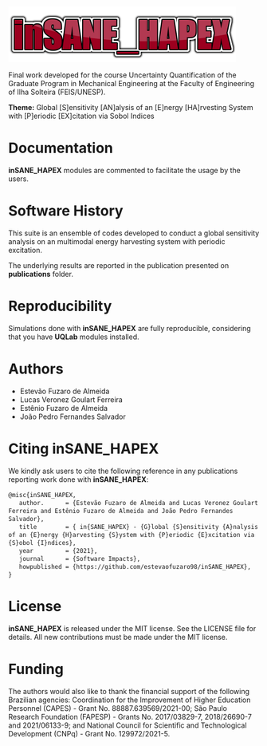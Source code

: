 ![inSANE_HAPEX_logo.png](logo/inSANE_HAPEX_logo.png)

Final work developed for the course Uncertainty Quantification of the Graduate Program in Mechanical Engineering at the Faculty of Engineering of Ilha Solteira (FEIS/UNESP).

**Theme:** Global [S]ensitivity [AN]alysis of an [E]nergy [HA]rvesting System with [P]eriodic [EX]citation via Sobol Indices

# Documentation
**inSANE_HAPEX** modules are commented to facilitate the usage by the users.

# Software History
This suite is an ensemble of codes developed to conduct a global sensitivity analysis on an multimodal energy harvesting system with periodic excitation.

The underlying results are reported in the publication presented on **publications** folder.

# Reproducibility
Simulations done with **inSANE_HAPEX** are fully reproducible, considering that you have **UQLab** modules installed.

# Authors
- Estevão Fuzaro de Almeida
- Lucas Veronez Goulart Ferreira
- Estênio Fuzaro de Almeida
- João Pedro Fernandes Salvador

# Citing inSANE_HAPEX
We kindly ask users to cite the following reference in any publications reporting work done with **inSANE_HAPEX**:

```
@misc{inSANE_HAPEX,
   author.      = {Estevão Fuzaro de Almeida and Lucas Veronez Goulart Ferreira and Estênio Fuzaro de Almeida and João Pedro Fernandes Salvador},
   title        = { in{SANE_HAPEX} - {G}lobal {S}ensitivity {A}nalysis of an {E}nergy {H}arvesting {S}ystem with {P}eriodic {E}xcitation via {S}obol {I}ndices},
   year         = {2021},
   journal      = {Software Impacts},
   howpublished = {https://github.com/estevaofuzaro98/inSANE_HAPEX},
}
```

# License
**inSANE_HAPEX** is released under the MIT license. See the LICENSE file for details. All new contributions must be made under the MIT license.

# Funding
The authors would also like to thank the financial support of the following Brazilian agencies: Coordination for the Improvement of Higher Education Personnel (CAPES) - Grant No. 88887.639569/2021-00; São Paulo Research Foundation (FAPESP) - Grants No. 2017/03829-7, 2018/26690-7 and 2021/06133-9; and National Council for Scientific and Technological Development (CNPq) - Grant No. 129972/2021-5.
          
